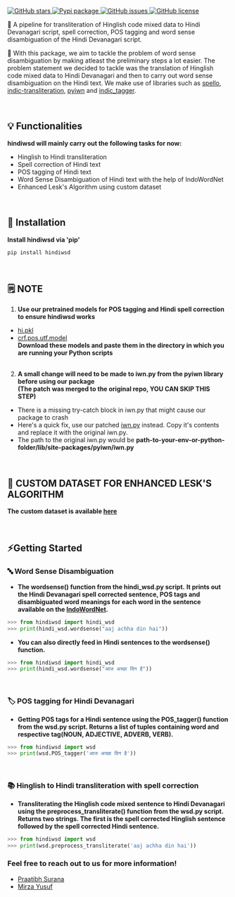 <p>  
  <a href="https://github.com/praatibhsurana/Hinglish_Hindi_WSD/stargazers">  
    <img src="https://img.shields.io/github/stars/praatibhsurana/hinglish_hindi_wsd.svg?colorA=orange&colorB=orange&logo=github"  
         alt="GitHub stars">  
  </a> 
  <a href="https://pypi.org/project/hindiwsd/">  
      <img src="https://img.shields.io/pypi/v/hindiwsd?colorB=brightgreen" alt="Pypi package">  
  </a>  
  <a href="https://github.com/praatibhsurana/Hinglish_Hindi_WSD/issues">
        <img src="https://img.shields.io/github/issues/praatibhsurana/hinglish_hindi_wsd.svg"
             alt="GitHub issues">
  </a>
  <a href="https://github.com/praatibhsurana/Hinglish_Hindi_WSD/blob/main/LICENSE">  
        <img src="https://img.shields.io/github/license/praatibhsurana/hinglish_hindi_wsd.svg"  
             alt="GitHub license">  
  </a>
</p>  
  
<p> 📌 A pipeline for transliteration of Hinglish code mixed data to Hindi Devanagari script, spell correction, POS tagging and word sense disambiguation of the Hindi Devanagari script.       
</p>  

<p>  
📖 With this package, we aim to tackle the problem of word sense disambiguation by making atleast the preliminary steps a lot easier. The problem statement we decided to tackle was the translation of Hinglish code mixed data to Hindi Devanagari and then to carry out word sense disambiguation on the Hindi text. We make use of libraries such as <a href='https://github.com/hellohaptik/spello'>spello</a>, <a href='https://github.com/indic-transliteration/indic_transliteration_py'>indic-transliteration</a>, <a href='https://github.com/riteshpanjwani/pyiwn'>pyiwn</a> and <a href='https://github.com/avineshpvs/indic_tagger'>indic_tagger</a>.   
</p>  <br>

## 💡 Functionalities

**hindiwsd will mainly carry out the following tasks for now:**

- Hinglish to Hindi transliteration 
- Spell correction of Hindi text
- POS tagging of Hindi text 
- Word Sense Disambiguation of Hindi text with the help of IndoWordNet
- Enhanced Lesk's Algorithm using custom dataset

<br>

## 💾 Installation 
**Install hindiwsd via 'pip'**
```bash  
pip install hindiwsd
```  

<br>

## 🗒️ NOTE
1) **Use our pretrained models for POS tagging and Hindi spell correction to ensure hindiwsd works**

- [hi.pkl](https://github.com/praatibhsurana/Hinglish_Hindi_WSD/blob/main/src/hinglish-hindi-wsd/hi.pkl)
- [crf.pos.utf.model](https://github.com/praatibhsurana/Hinglish_Hindi_WSD/blob/main/src/hinglish-hindi-wsd/crf.pos.utf.model) <br>
**Download these models and paste them in the directory in which you are running your Python scripts** <br><br>

2) **A small change will need to be made to iwn.py from the pyiwn library before using our package** <br> 
**(The patch was merged to the original repo, YOU CAN SKIP THIS STEP)**
- There is a missing try-catch block in iwn.py that might cause our package to crash 
- Here's a quick fix, use our patched [iwn.py](https://github.com/praatibhsurana/pyiwn/blob/patch-1/pyiwn/iwn.py) instead. Copy it's contents and replace it with the original iwn.py. 
- The path to the original iwn.py would be **path-to-your-env-or-python-folder/lib/site-packages/pyiwn/iwn.py**

<br>

## 📄 CUSTOM DATASET FOR ENHANCED LESK'S ALGORITHM
**The custom dataset is available [here](https://github.com/praatibhsurana/Hinglish_Hindi_WSD/tree/main/dataset)**

<br>

## ⚡Getting Started
### 🔤 Word Sense Disambiguation
- **The wordsense() function from the hindi_wsd.py script.** 
**It prints out the Hindi Devanagari spell corrected sentence, POS tags and disambiguated word meanings for each word in the sentence available on the [IndoWordNet](https://www.cfilt.iitb.ac.in/indowordnet/).** 

```python  
>>> from hindiwsd import hindi_wsd  
>>> print(hindi_wsd.wordsense("aaj achha din hai"))   
```  

- **You can also directly feed in Hindi sentences to the wordsense() function.**
```python  
>>> from hindiwsd import hindi_wsd  
>>> print(hindi_wsd.wordsense("आज अच्छा दिन है"))   
```

<br>

### 🏷️ POS tagging for Hindi Devanagari
- **Getting POS tags for a Hindi sentence using the POS_tagger() function from the wsd.py script. Returns a list of tuples containing word and respective tag(NOUN, ADJECTIVE, ADVERB, VERB).**
```python  
>>> from hindiwsd import wsd  
>>> print(wsd.POS_tagger('आज अच्छा दिन है'))   
```

<br>

### 📚 Hinglish to Hindi transliteration with spell correction
- **Transliterating the Hinglish code mixed sentence to Hindi Devanagari using the preprocess_transliterate() function from the wsd.py script. Returns two strings. The first is the spell corrected Hinglish sentence followed by the spell corrected Hindi sentence.** 
```python  
>>> from hindiwsd import wsd  
>>> print(wsd.preprocess_transliterate('aaj achha din hai'))   
```

### Feel free to reach out to us for more information!
- [Praatibh Surana](https://github.com/praatibhsurana)
- [Mirza Yusuf](https://github.com/YusufBaig7)

